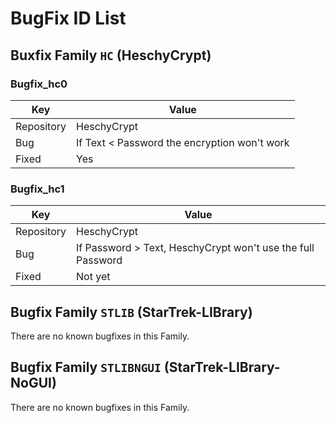 # BugFix ID List

## Buxfix Family `HC` (HeschyCrypt)

### Bugfix_hc0

| Key | Value |
|---|---|
| Repository | HeschyCrypt |
| Bug | If Text < Password the encryption won't work |
| Fixed | Yes |

### Bugfix_hc1

| Key | Value |
|---|---|
| Repository | HeschyCrypt |
| Bug | If Password > Text, HeschyCrypt won't use the full Password |
| Fixed | Not yet |

## Bugfix Family `STLIB` (StarTrek-LIBrary)
There are no known bugfixes in this Family.

## Bugfix Family `STLIBNGUI` (StarTrek-LIBrary-NoGUI)
There are no known bugfixes in this Family.
